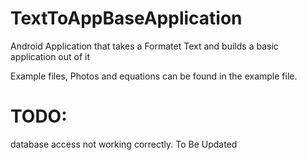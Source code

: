 # TextToAppBaseApplication
Android Application that takes a Formatet Text and builds a basic application out of it

Example files, Photos and equations can be found in the example file.

# TODO:
database access not working correctly. To Be Updated
